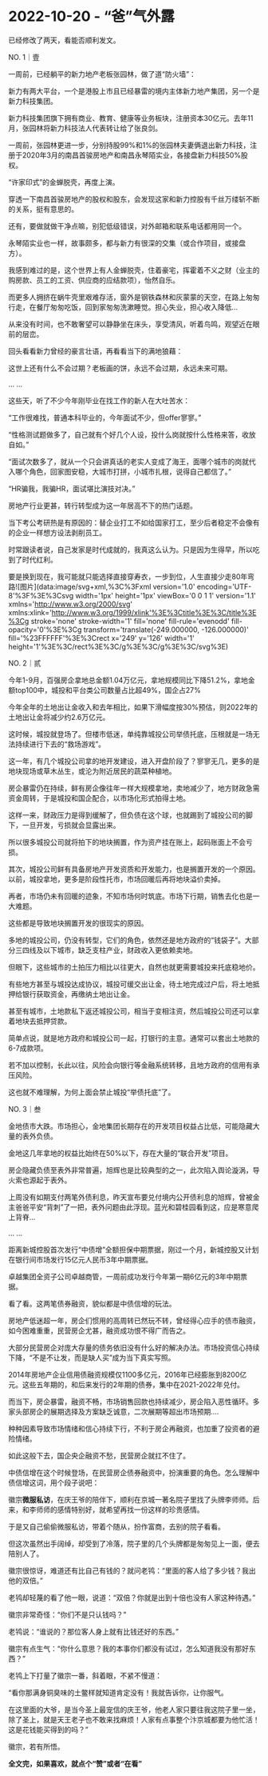 # 2022-10-20 - “爸”气外露

已经修改了两天，看能否顺利发文。

NO. 1｜壹

一周前，已经躺平的新力地产老板张园林，做了道“防火墙”：

新力有两大平台，一个是港股上市且已经暴雷的境内主体新力地产集团，另一个是新力科技集团。

新力科技集团旗下拥有商业、教育、健康等业务板块，注册资本30亿元。去年11月，张园林将新力科技法人代表转让给了张良剑。

一周前，张园林更进一步，分别持股99%和1%的张园林夫妻俩退出新力科技，注册于2020年3月的南昌首骏房地产和南昌永琴陌实业，各接盘新力科技50%股权。

“许家印式”的金蝉脱壳，再度上演。

穿透一下南昌首骏房地产的股权和股东，会发现这家和新力控股有千丝万缕斩不断的关系，挺有意思的。

还有，要做就做干净点嘛，别犯低级错误，对外邮箱和联系电话都用同一个。

永琴陌实业也一样，故事颇多，都与新力有很深的交集（或合作项目，或接盘方）。

我感到难过的是，这个世界上有人金蝉脱壳，住着豪宅，挥霍着不义之财（业主的购房款、员工的工资、供应商的应结款项），怡然自乐。

而更多人拥挤在蜗牛壳里艰难存活，窗外是钢铁森林和灰蒙蒙的天空，在路上匆匆行走，在餐厅匆匆吃饭，回到家匆匆洗漱睡觉。担心失业，担心收入降低...

从来没有时间，也不敢奢望可以静静坐在床头，享受清风，听着鸟鸣，观望近在眼前的层峦。

回头看看新力曾经的豪言壮语，再看看当下的满地狼藉：

这世上还有什么不会过期？老板画的饼，永远不会过期，永远未来可期。

... ...

这些天，听了不少今年刚毕业在找工作的新人在大吐苦水：

“工作很难找，普通本科毕业的，今年面试不少，但offer寥寥。”

“性格测试题做多了，自己就有个好几个人设，投什么岗就按什么性格来答，收放自如。”

“面试次数多了，就从一个只会讲真话的老实人变成了海王，面哪个城市的岗就代入哪个角色，回家图安稳，大城市打拼，小城市扎根，说得自己都信了。”

“HR骗我，我骗HR，面试堪比演技对决。”

房地产行业更甚，转行转型成为这一年居高不下的热门话题。

当下考公考研热是有原因的：替企业打工不如给国家打工，至少后者稳定不会像有的企业一样想方设法剥削员工。

时常跟读者说，自己发家是时代成就的，我真这么认为。只是因为生得早，所以吃到了时代红利。

要是换到现在，我可能就只能选择直接穿寿衣，一步到位，人生直接少走80年弯路![图片](data:image/svg+xml,%3C%3Fxml version='1.0' encoding='UTF-8'%3F%3E%3Csvg width='1px' height='1px' viewBox='0 0 1 1' version='1.1' xmlns='http://www.w3.org/2000/svg' xmlns:xlink='http://www.w3.org/1999/xlink'%3E%3Ctitle%3E%3C/title%3E%3Cg stroke='none' stroke-width='1' fill='none' fill-rule='evenodd' fill-opacity='0'%3E%3Cg transform='translate(-249.000000, -126.000000)' fill='%23FFFFFF'%3E%3Crect x='249' y='126' width='1' height='1'%3E%3C/rect%3E%3C/g%3E%3C/g%3E%3C/svg%3E)

NO. 2｜贰

今年1-9月，百强房企拿地总金额1.04万亿元，拿地规模同比下降51.2%，拿地金额top100中，城投和平台类公司数量占比超49%，国企占27%

今年全年的土地出让金收入和去年相比，如果下滑幅度按30%预估，则2022年的土地出让金将减少约2.6万亿元。

这时候，城投就登场了。但楼市低迷，单纯靠城投公司举债托底，压根就是一场无法持续进行下去的“救场游戏”。

这一年，有几个城投公司拿的地开发建设，进入开盘阶段了？寥寥无几，更多的是地块现场或草木丛生，或沦为附近居民的蔬菜种植地。

房企暴雷仍在持续，鲜有房企像往年一样大规模拿地，卖地减少了，地方财政急需资金周转，于是城投和国企配合，以市场化形式拍得土地。

这样一来，财政压力是得到缓解了，但负债在这个球，也就踢到了城投公司的脚下，一旦开发，亏损就会显露出来。

所以很多城投公司就将拍下的地块搁置，作为资产挂在账上，起码账面上不会亏损。

其次，城投公司鲜有具备房地产开发资质和开发能力，也是搁置开发的一个原因。以前，城投拿地，更多是阶段性托市，市场回暖后再将地块溢价卖掉。

再者，市场仍未有回暖的迹象，不知市场何时筑底。市场下行期，销售去化也是一大难题。

这些都是导致地块搁置开发的很现实的原因。

多地的城投公司，仍没有转型，它们的角色，依然还是地方政府的“钱袋子”。大部分三四线及以下城市，缺乏支柱产业，财政收入更依赖卖地。

但眼下，这些城市的土拍压力相比以往更大，自然也就更需要城投来托底稳地价。

有些地方甚至与城投达成协议，城投可缓交出让金，待土地完成过户后，将土地抵押给银行获取资金，再缴纳土地出让金。

甚至有城市，土地款私下返还城投公司，相当于变相注资，然后城投公司还可以拿着地块去抵押贷款。

简单点说，就是地方政府和城投公司一起，打银行的主意。通常可以套出土地款的6-7成款项。

若不加以控制，长此以往，风险会向银行等金融系统转移，且地方政府的信用有承压风险。

这也就不难理解，为何上面会禁止城投“举债托底”了。

NO. 3｜叁

金地债市大跌。市场担心，金地集团长期存在的开发项目权益占比低，可能隐藏大量的表外负债。

金地这几年拿地的权益比始终在50%以下，存在大量的“联合开发”项目。

房企隐藏负债至表外非常普遍，旭辉也是比较典型的之一，此次陷入舆论漩涡，导火索也源起于表外。

上周没有如期支付两笔外债利息，昨天宣布要兑付境内公开债利息的旭辉，曾被金主爸爸平安“背刺”了一把，表外问题由此浮现。蓝光和碧桂园看到这，应是寒意爬上背脊...

... ...

距离新城控股首次发行“中债增”全额担保中期票据，刚过一个月，新城控股又计划在银行间市场发行15亿元人民币3年中期票据。

卓越集团全资子公司卓越商管，一周前成功发行今年第一期6亿元的3年中期票据。

看了看。这两笔债券融资，貌似都是中债信增的玩法。

房地产低迷超一年，房企们惯用的高周转已然玩不转，曾经得心应手的债市融资，如今困难重重，民营房企尤甚，融资成功恨不得广而告之。

大部分民营房企对庞大存量的债务依旧没有什么好的解决办法。市场投资信心持续下降，“不是不让发，而是缺人买”成为当下真实写照。

2014年房地产企业信用债融资规模仅1100多亿元，2016年已经膨胀到8200亿元。这些五年期的，和后来发行的2年期的债券，集中在2021-2022年兑付。

而当下，房企暴雷，融资不畅，市场销售回款也持续减少，房企陷入恶性循环。多家头部房企的展期选择及方案缺乏诚意，二次展期等超出市场预期....

种种因素导致市场情绪和信心持续下行，不利于房企再融资，也加重了投资者的避险情绪。

如此这般下去，国企央企融资不愁，民营房企就扛不住了。

中债信增在这个时候登场，在民营房企债券融资中，扮演重要的角色。怎么理解中债信增这词，用个段子说吧：

徽宗**微服私访**，在庆王爷的陪伴下，顺利在京城一著名院子里找了头牌李师师。后来，和李师师的感情特别好，就希望再找一份这样的珍贵感情。

于是又自己偷偷微服私访，带着个随从，扮作富商，去别的院子看看。

但这次虽然出手阔绰，却受到了冷落，院子里的几个头牌都是匆匆见上一面，便去陪别人了。

徽宗很惊讶，难道还有比自己有钱的？就问老鸨：“里面的客人给了多少钱？我出他的双倍。”

老鸨却轻蔑的看了他一眼，说道：“双倍？你就是出到十倍也没有人家这种待遇。”

徽宗非常奇怪：“你们不是只认钱吗？”

老鸨说：“谁说的？那位客人身上就有比钱还好的东西。”

徽宗有点生气：“你什么意思？我的本事你们都没有试过，怎么知道我没有那好东西？”

老鸨上下打量了徽宗一番，斜着眼，不紧不慢道：

“看你那满身铜臭味的土鳖样就知道肯定没有！我就告诉你，让你服气。

在这里面的大爷，是当今圣上最宠信的庆王爷，他老人家只要往我这院子里一坐，除了圣上，就是天王老子也不敢来找麻烦！人家有点事整个汴京城都要为他忙活！这是花钱能买得到的吗？”

徽宗，若有所悟。

**全文完，如果喜欢，就点个“赞”或者“在看”**